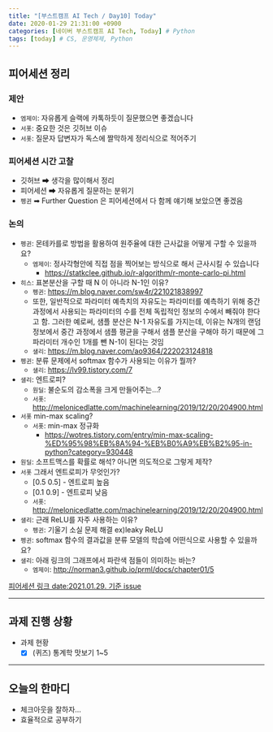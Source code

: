```yaml
---
title: "[부스트캠프 AI Tech / Day10] Today"
date: 2020-01-29 21:31:00 +0900
categories: [네이버 부스트캠프 AI Tech, Today] # Python
tags: [today] # CS, 운영체제, Python
---
```



## **피어세션 정리**

### 제안

- `엠제이`: 자유롭게 슬랙에 카톡하듯이 질문했으면 좋겠습니다
- `서폿`: 중요한 것은 깃허브 이슈
- `서폿`: 질문자 답변자가 독스에 짤막하게 정리식으로 적어주기

### 피어세션 시간 고찰

- 깃허브 ➡ 생각을 많이해서 정리
- 피어세션 ➡ 자유롭게 질문하는 분위기
- `펭귄` ➡ Further Question 은 피어세션에서 다 함께 얘기해 보았으면 좋겠음

### 논의

- `펭귄`: 몬테카를로 방법을 활용하여 원주율에 대한 근사값을 어떻게 구할 수 있을까요?
  - `엠제이`: 정사각형안에 직접 점을 찍어보는 방식으로 해서 근사시킬 수 있습니다
    - https://statkclee.github.io/r-algorithm/r-monte-carlo-pi.html
- `히스`: 표본분산을 구할 때 N 이 아니라 N-1인 이유?
  - `펭귄`: https://m.blog.naver.com/sw4r/221021838997
  - 또한, 일반적으로 파라미터 예측치의 자유도는 파라미터를 예측하기 위해 중간과정에서 사용되는 파라미터의 수를 전체 독립적인 정보의 수에서 빼줘야 한다고 함. 그러한 예로써, 샘플 분산은 N-1 자유도를 가지는데, 이유는 N개의 랜덤 정보에서 중간 과정에서 샘플 평균을 구해서 샘플 분산을 구해야 하기 때문에 그 파라미터 개수인 1개를 뺀 N-1이 된다는 것임
  - `샐리`: https://m.blog.naver.com/ao9364/222023124818
- `펭귄`: 분류 문제에서 softmax 함수가 사용되는 이유가 뭘까?
  - `샐리`: https://lv99.tistory.com/7
- `샐리`: 엔트로피?
  - `원딜`: 불순도의 감소폭을 크게 만들어주는…?
  - `서폿`: http://melonicedlatte.com/machinelearning/2019/12/20/204900.html
- `서폿` min-max scaling?
  - `서폿`: min-max 정규화
    - https://wotres.tistory.com/entry/min-max-scaling-%ED%95%98%EB%8A%94-%EB%B0%A9%EB%B2%95-in-python?category=930448
- `원딜`: 소프트맥스를 확률로 해석? 아니면 의도적으로 그렇게 제작?
- `서폿` 그래서 엔트로피가 무엇인가?
  - [0.5 0.5] - 엔트로피 높음
  - [0.1 0.9] - 엔트로피 낮음
  - `서폿`: http://melonicedlatte.com/machinelearning/2019/12/20/204900.html
- `샐리`: 근래 ReLU를 자주 사용하는 이유?
  - `펭귄`: 기울기 소실 문제 해결 ex)leaky ReLU
- `펭귄`: softmax 함수의 결과값을 분류 모델의 학습에 어떤식으로 사용할 수 있을까요?
- `샐리`: 아래 링크의 그래프에서 파란색 점들이 의미하는 바는?
  - `엠제이`: http://norman3.github.io/prml/docs/chapter01/5

[피어세션 링크 date:2021.01.29. 기준 issue](https://github.com/boostcamp-ai-tech-4/peer-session/issues)

---

## **과제 진행 상황**

- 과제 현황
  - [X] (퀴즈) 통계학 맛보기 1~5

---

## **오늘의 한마디**

- 체크아웃을 잘하자...
- 효율적으로 공부하기